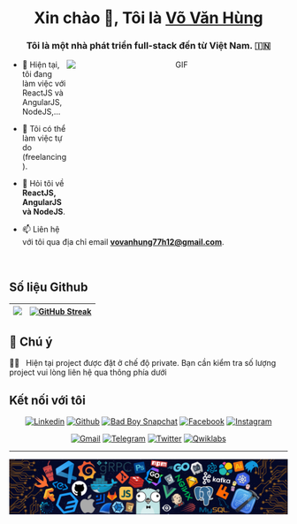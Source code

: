 <h1 align="center">Xin chào 👋, Tôi là <a href="https://100rabhcsmc.github.io/Me.io/" target="blank">
Võ Văn Hùng</a></h1>
<h3 align="center">Tôi là một nhà phát triển full-stack đến từ Việt Nam. &#127470;&#127475</h3>

<a target="_blank" align="center">
  <img align="right" top="500" height="300" width="400" alt="GIF" src="https://media.giphy.com/media/SWoSkN6DxTszqIKEqv/giphy.gif">
</a>

- 🌱 Hiện tại, tôi đang làm việc với ReactJS và AngularJS, NodeJS,...

- 🤝 Tôi có thể làm việc tự do (freelancing).

- 💬 Hỏi tôi về **ReactJS, AngularJS và NodeJS**.

- 📫 Liên hệ với tôi qua địa chỉ email **vovanhung77h12@gmail.com**.
<br/>

## Số liệu Github

<img src="https://github-readme-stats.vercel.app/api?username=vovanhung-dev&&show_icons=true&count_private=true&theme=github_dark">|[![GitHub Streak](https://streak-stats.demolab.com?user=vovanhung-dev&theme=prussian&date_format=M%20j%5B%2C%20Y%5D&mode=weekly)](https://git.io/streak-stats)
|---|---|
## 📝 Chú ý
🤝🏻 &nbsp; Hiện tại project được đặt ở chế độ private. Bạn cần kiểm tra số lượng project vui lòng liên hệ qua thông phía dưới

## Kết nối với tôi

<p align="center">
  <a href="https://linkedin.com/in/jaydeepyadav"><img alt="Linkedin" title="Jaydeep Yadav Linkedin" src="https://img.shields.io/badge/LinkedIn-0077B5?style=for-the-badge&logo=linkedin&logoColor=white"></a>
  <a href="https://github.com/Jaydeep-Yadav"><img alt="Github" title="Jaydeep Yadav Github" src="https://img.shields.io/badge/GitHub-100000?style=for-the-badge&logo=github&logoColor=white"></a>
  <a href="https://www.snapchat.com/add/badboy5299"><img alt="Bad Boy Snapchat" title="Jaydeep Yadav SC" src="https://img.shields.io/badge/Snapchat-FFFC00?style=for-the-badge&logo=snapchat&logoColor=white"></a>
  <a href="https://facebook.com/killerboy.jy"><img alt="Facebook" title="Jaydeep Yadav FB" src="https://img.shields.io/badge/Facebook-1877F2?style=for-the-badge&logo=facebook&logoColor=white"></a>
  <a href="https://instagram.com/bad_boy_official2"><img alt="Instagram" title="Jaydeep Yadav Instagram" src="https://img.shields.io/badge/Instagram-E4405F?style=for-the-badge&logo=instagram&logoColor=white"></a>
 </p>
 <p align="center">
  <a href="mailto:yadavjay374@gmail.com"><img alt="Gmail" title="Jaydeep Yadav Gmail" src="https://img.shields.io/badge/Gmail-D14836?style=for-the-badge&logo=gmail&logoColor=white"></a>
  <a href="https://t.me/jaydeep91"><img alt="Telegram" title="Jaydeep Yadav Telegram" src="https://img.shields.io/badge/Telegram-2CA5E0?style=for-the-badge&logo=telegram&logoColor=white"></a> 
<a href="http://twitter.com/jaydeep__Yadav_"><img alt="Twitter" title="Jaydeep Yadav Twitter" src="https://img.shields.io/badge/Twitter-1DA1F2?style=for-the-badge&logo=twitter&logoColor=white"></a>
<a href="https://www.cloudskillsboost.google/public_profiles/7d84e454-3e99-4e55-95bf-5888926e1a5e"><img alt="Qwiklabs" title="Jaydeep Yadav Qwiklabs" src="https://img.shields.io/badge/Google_Cloud-4285F4?style=for-the-badge&logo=google-cloud&logoColor=white"></a>
</p>

------

![Github Banner](https://github.com/Jaydeep-Yadav/Jaydeep-Yadav/blob/main/banner.png)

